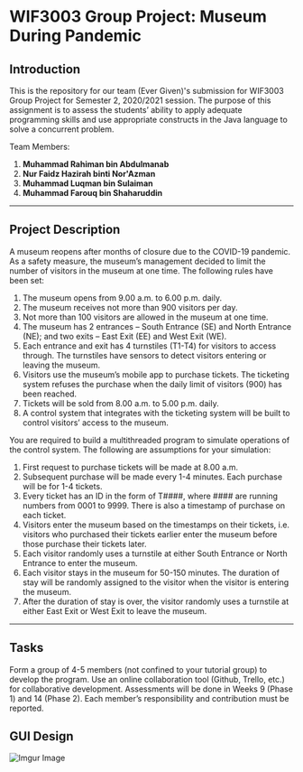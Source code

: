 # WIF3003 Group Project: Museum During Pandemic

## Introduction

This is the repository for our team (Ever Given)'s submission for WIF3003 Group Project for Semester 2, 2020/2021 session. The purpose of this assignment is to assess the students’ ability to apply adequate programming skills and use appropriate constructs in the Java language to solve a concurrent problem.

Team Members:
1. **Muhammad Rahiman bin Abdulmanab**
2. **Nur Faidz Hazirah binti Nor'Azman**
3. **Muhammad Luqman bin Sulaiman**
4. **Muhammad Farouq bin Shaharuddin**

<hr>

## Project Description

A museum reopens after months of closure due to the COVID-19 pandemic. As a safety measure,
the museum’s management decided to limit the number of visitors in the museum at one time. The
following rules have been set:

1. The museum opens from 9.00 a.m. to 6.00 p.m. daily.
2. The museum receives not more than 900 visitors per day.
3. Not more than 100 visitors are allowed in the museum at one time.
4. The museum has 2 entrances – South Entrance (SE) and North Entrance (NE); and two exits – East Exit (EE) and West Exit (WE).
5. Each entrance and exit has 4 turnstiles (T1-T4) for visitors to access through. The turnstiles have sensors to detect visitors entering or leaving the museum.
6. Visitors use the museum’s mobile app to purchase tickets. The ticketing system refuses the purchase when the daily limit of visitors (900) has been reached.
7. Tickets will be sold from 8.00 a.m. to 5.00 p.m. daily.
8. A control system that integrates with the ticketing system will be built to control visitors’ access to the museum.

You are required to build a multithreaded program to simulate operations of the control system.
The following are assumptions for your simulation:

1. First request to purchase tickets will be made at 8.00 a.m.
2. Subsequent purchase will be made every 1-4 minutes. Each purchase will be for 1-4 tickets.
3. Every ticket has an ID in the form of T####, where #### are running numbers from 0001 to 9999. There is also a timestamp of purchase on each ticket.
4. Visitors enter the museum based on the timestamps on their tickets, i.e. visitors who purchased
their tickets earlier enter the museum before those purchase their tickets later.
5. Each visitor randomly uses a turnstile at either South Entrance or North Entrance to enter the museum.
6. Each visitor stays in the museum for 50-150 minutes. The duration of stay will be randomly
assigned to the visitor when the visitor is entering the museum.
7. After the duration of stay is over, the visitor randomly uses a turnstile at either East Exit or West Exit to leave the museum.

<hr>

## Tasks

Form a group of 4-5 members (not confined to your tutorial group) to develop the program. Use an online collaboration tool (Github, Trello, etc.) for collaborative development. Assessments will be done in Weeks 9 (Phase 1) and 14 (Phase 2). Each member’s responsibility and contribution must be reported.

## GUI Design
![Imgur Image](https://imgur.com/fEMSkZ6.png)

